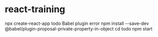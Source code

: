 # react-training
npx create-react-app todo
Babel plugin error
npm install --save-dev @babel/plugin-proposal-private-property-in-object
cd todo
npm start